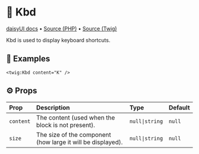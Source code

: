# 🧩 Kbd
[daisyUI docs](https://daisyui.com/components/kbd/) •
[Source (PHP)](/src/Twig/Components/Kbd.php) •
[Source (Twig)](/templates/components/Kbd.html.twig)

Kbd is used to display keyboard shortcuts.

## 🚀 Examples

```twig
<twig:Kbd content="K" />
```

## ⚙️ Props

| Prop      | Description                                                 | Type           | Default |
|:----------|:------------------------------------------------------------|:---------------|:--------|
| `content` | The content (used when the block is not present).           | `null\|string` | `null`  |
| `size`    | The size of the component (how large it will be displayed). | `null\|string` | `null`  |
